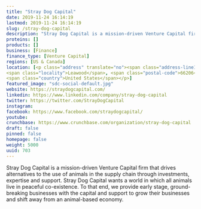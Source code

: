 ```yaml
---
title: "Stray Dog Capital"
date: 2019-11-24 16:14:19
lastmod: 2019-11-24 16:14:19
slug: /stray-dog-capital
description: "Stray Dog Capital is a mission-driven Venture Capital firm that drives alternatives to the use of animals in the supply chain through investments, expertise and support. Stray Dog Capital wants a world in which all animals live in peaceful co-existence. To that end, we provide early stage, ground-breaking businesses with the capital and support to grow their businesses and shift away from an animal-based economy."
proteins: []
products: []
business: [Finance]
finance_type: [Venture Capital]
regions: [US & Canada]
location: [<p class="address" translate="no"><span class="address-line1">West 90th Street</span><br>
<span class="locality">Leawood</span>, <span class="postal-code">66206</span><br>
<span class="country">United States</span></p>]
featured_image: "sdc-social-default.jpg"
website: https://straydogcapital.com/
linkedin: https://www.linkedin.com/company/stray-dog-capital
twitter: https://twitter.com/StrayDogCapital
instagram: 
facebook: https://www.facebook.com/straydogcapital/
youtube: 
crunchbase: https://www.crunchbase.com/organization/stray-dog-capital
draft: false
pinned: false
homepage: false
weight: 5000
uuid: 703
---
```

Stray Dog Capital is a mission-driven Venture Capital firm that drives alternatives to the use of animals in the supply chain through investments, expertise and support. Stray Dog Capital wants a world in which all animals live in peaceful co-existence. To that end, we provide early stage, ground-breaking businesses with the capital and support to grow their businesses and shift away from an animal-based economy.
